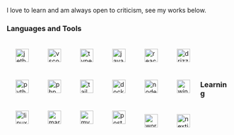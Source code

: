 I love to learn and am always open to criticism, see my works below. 

### Languages and Tools


<img align="left" alt="jetbrains" width="30px" style="padding:20px;" src="https://cdn.jsdelivr.net/gh/devicons/devicon@latest/icons/jetbrains/jetbrains-original.svg" />
<img align="left" alt="vscode" width="30px" style="padding:20px;" src="https://cdn.jsdelivr.net/gh/devicons/devicon@latest/icons/vscode/vscode-original.svg" />
<img align="left" alt="typescript" width="30px" style="padding:20px;" src="https://cdn.jsdelivr.net/gh/devicons/devicon@latest/icons/typescript/typescript-original.svg" />
<img align="left" alt="javascript" width="30px" style="padding:20px;" src="https://cdn.jsdelivr.net/gh/devicons/devicon@latest/icons/javascript/javascript-original.svg" />
<img align="left" alt="react" width="30px" style="padding:20px;" src="https://cdn.jsdelivr.net/gh/devicons/devicon@latest/icons/react/react-original.svg" />
<img align="left" alt="drizzle-orm" width="30px" style="padding:20px;" src="https://avatars.githubusercontent.com/u/108468352?s=200&v=4" />
<img align="left" alt="python" width="30px" style="padding:20px;" src="https://cdn.jsdelivr.net/gh/devicons/devicon@latest/icons/python/python-original.svg" />
<img align="left" alt="php" width="30px" style="padding:20px;" src="https://cdn.jsdelivr.net/gh/devicons/devicon@latest/icons/php/php-original.svg" />
<img align="left" alt="tailwindcss" width="30px" style="padding:20px;" src="https://cdn.jsdelivr.net/gh/devicons/devicon@latest/icons/tailwindcss/tailwindcss-original.svg" />
<img align="left" alt="docker" width="30px" style="padding:20px;" src="https://cdn.jsdelivr.net/gh/devicons/devicon@latest/icons/docker/docker-plain.svg" />
<img align="left" alt="nodejs" width="30px" style="padding:20px;" src="https://cdn.jsdelivr.net/gh/devicons/devicon@latest/icons/nodejs/nodejs-original.svg" />
<img align="left" alt="windows" width="30px" style="padding:20px;" src="https://cdn.jsdelivr.net/gh/devicons/devicon@latest/icons/windows11/windows11-original.svg" />
<img align="left" alt="linux" width="30px" style="padding:20px;" src="https://cdn.jsdelivr.net/gh/devicons/devicon@latest/icons/linux/linux-original.svg" />
<img align="left" alt="mariadb" width="30px" style="padding:20px;" src="https://cdn.jsdelivr.net/gh/devicons/devicon@latest/icons/mariadb/mariadb-original.svg" />
<img align="left" alt="mysql" width="30px" style="padding:20px;" src="https://cdn.jsdelivr.net/gh/devicons/devicon@latest/icons/mysql/mysql-original.svg" />
<img align="left" alt="postgresql" width="30px" style="padding:20px;" src="https://cdn.jsdelivr.net/gh/devicons/devicon@latest/icons/postgresql/postgresql-original.svg" />

<br />
<br />
<br />
<br />

### Learning

<img align="left" alt="wordpress" width="30px" style="padding:20px;" src="https://cdn.jsdelivr.net/gh/devicons/devicon@latest/icons/wordpress/wordpress-plain.svg" />
<img align="left" alt="nextjs" width="30px" style="padding:20px;" src="https://cdn.jsdelivr.net/gh/devicons/devicon@latest/icons/nextjs/nextjs-original.svg" />
    
